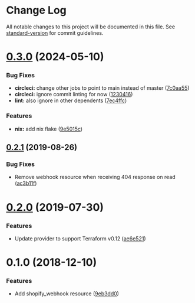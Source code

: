 # Change Log

All notable changes to this project will be documented in this file. See [standard-version](https://github.com/conventional-changelog/standard-version) for commit guidelines.

# [0.3.0](https://github.com/outsmartly/terraform-provider-shopify/compare/v0.2.1...v0.3.0) (2024-05-10)


### Bug Fixes

* **circleci:** change other jobs to point to main instead of master ([7c0aa55](https://github.com/outsmartly/terraform-provider-shopify/commit/7c0aa55))
* **circleci:** ignore commit linting for now ([1230416](https://github.com/outsmartly/terraform-provider-shopify/commit/1230416))
* **lint:** also ignore in other dependents ([7ec4ffc](https://github.com/outsmartly/terraform-provider-shopify/commit/7ec4ffc))


### Features

* **nix:** add nix flake ([9e5015c](https://github.com/outsmartly/terraform-provider-shopify/commit/9e5015c))



## [0.2.1](https://github.com/edahlseng/terraform-provider-shopify/compare/v0.2.0...v0.2.1) (2019-08-26)


### Bug Fixes

* Remove webhook resource when receiving 404 response on read ([ac3b11f](https://github.com/edahlseng/terraform-provider-shopify/commit/ac3b11f))



# [0.2.0](https://github.com/edahlseng/terraform-provider-shopify/compare/v0.1.0...v0.2.0) (2019-07-30)


### Features

* Update provider to support Terraform v0.12 ([ae6e521](https://github.com/edahlseng/terraform-provider-shopify/commit/ae6e521))



# 0.1.0 (2018-12-10)


### Features

* Add shopify_webhook resource ([9eb3dd0](https://github.com/edahlseng/terraform-provider-shopify/commit/9eb3dd0))
